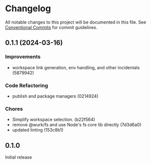# Changelog

All notable changes to this project will be documented in this file.
See [Conventional Commits](https://conventionalcommits.org) for commit guidelines.

## 0.1.1 (2024-03-16)

### Improvements

- workspace link generation, env handling, and other incidentals (5879942)

### Code Refactoring

- publish and package managers (0214924)

### Chores

- Simplify workspace selection. (b22f564)
- remove @wurk/fs and use Node's fs core lib directly (7d3d6a0)
- updated linting (153c8b1)

## 0.1.0

Initial release
